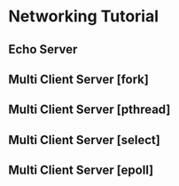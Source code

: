 # Networking Tutorial

## Echo Server
## Multi Client Server [fork]
## Multi Client Server [pthread]
## Multi Client Server [select]
## Multi Client Server [epoll]
